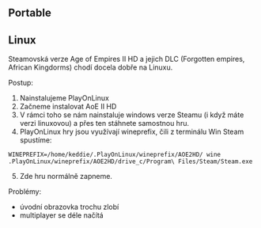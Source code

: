 
Portable
--------



Linux
-----

Steamovská verze Age of Empires II HD a jejich DLC (Forgotten empires, African Kingdorms) chodí docela dobře na Linuxu.

Postup:

1. Nainstalujeme PlayOnLinux
2. Začneme instalovat AoE II HD
3. V rámci toho se nám nainstaluje windows verze Steamu (i když máte verzi linuxovou) a přes ten stáhnete samostnou hru.
4. PlayOnLinux hry jsou využívají wineprefix, čili z terminálu Win Steam spustíme:
  ```
  WINEPREFIX=/home/keddie/.PlayOnLinux/wineprefix/AOE2HD/ wine .PlayOnLinux/wineprefix/AOE2HD/drive_c/Program\ Files/Steam/Steam.exe
  ```
5. Zde hru normálně zapneme.

Problémy:

- úvodní obrazovka trochu zlobí
- multiplayer se déle načítá
